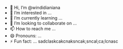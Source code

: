 - 👋 Hi, I’m @windidianiana
- 👀 I’m interested in ...
- 🌱 I’m currently learning ...
- 💞️ I’m looking to collaborate on ...
- 📫 How to reach me ...
- 😄 Pronouns: ...
- ⚡ Fun fact: ...
sadclaskcakcnaksncak;sncal;ca;lcnasc
<!---sdkcnsdcnlsdclscklsncslkncckwlacnask;nc
windidianiana/windidianiana is a ✨ special ✨ repository because its `README.md` (this file) appears on your GitHub profile.
You can click the Preview link to take a look at your changes.
--->
